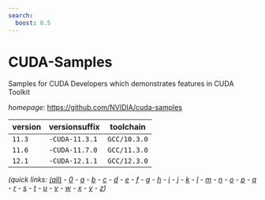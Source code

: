 ```yaml
---
search:
  boost: 0.5
---
```

# CUDA-Samples

Samples for CUDA Developers which demonstrates features in CUDA Toolkit

*homepage*: <https://github.com/NVIDIA/cuda-samples>

version | versionsuffix | toolchain
--------|---------------|----------
``11.3`` | ``-CUDA-11.3.1`` | ``GCC/10.3.0``
``11.6`` | ``-CUDA-11.7.0`` | ``GCC/11.3.0``
``12.1`` | ``-CUDA-12.1.1`` | ``GCC/12.3.0``


*(quick links: [(all)](../index.md) - [0](../0/index.md) - [a](../a/index.md) - [b](../b/index.md) - [c](../c/index.md) - [d](../d/index.md) - [e](../e/index.md) - [f](../f/index.md) - [g](../g/index.md) - [h](../h/index.md) - [i](../i/index.md) - [j](../j/index.md) - [k](../k/index.md) - [l](../l/index.md) - [m](../m/index.md) - [n](../n/index.md) - [o](../o/index.md) - [p](../p/index.md) - [q](../q/index.md) - [r](../r/index.md) - [s](../s/index.md) - [t](../t/index.md) - [u](../u/index.md) - [v](../v/index.md) - [w](../w/index.md) - [x](../x/index.md) - [y](../y/index.md) - [z](../z/index.md))*

